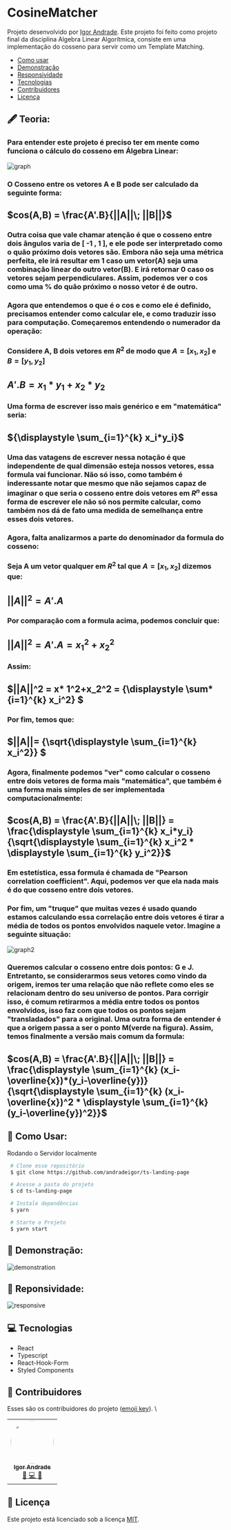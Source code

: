 # CosineMatcher

Projeto desenvolvido por [Igor Andrade](https://github.com/andradeigor). Este projeto foi feito como projeto final da disciplina Algebra Linear Algorítmica, consiste em uma implementação do cosseno para servir como um Template Matching.

- [Como usar](#como-usar)
- [Demonstração](#demonstração)
- [Responsividade](#responsive)
- [Tecnologias](#tecnologias)
- [Contribuidores](#contribuidores)
- [Licença](#licença)

## 🖋 Teoria:

### Para entender este projeto é preciso ter em mente como funciona o cálculo do cosseno em Álgebra Linear:

![graph](https://user-images.githubusercontent.com/21049910/179328904-26d99ad5-de1e-4368-95c8-743d9869ec10.png)

### O Cosseno entre os vetores A e B pode ser calculado da seguinte forma:

## $cos(A,B) = \frac{A'.B}{||A||\; ||B||}$

### Outra coisa que vale chamar atenção é que o cosseno entre dois ângulos varia de [ -1 , 1 ], e ele pode ser interpretado como o quão próximo dois vetores são. Embora não seja uma métrica perfeita, ele irá resultar em 1 caso um vetor(A) seja uma combinação linear do outro vetor(B). E irá retornar 0 caso os vetores sejam perpendiculares. Assim, podemos ver o cos como uma % do quão próximo o nosso vetor é de outro.

### Agora que entendemos o que é o cos e como ele é definido, precisamos entender como calcular ele, e como traduzir isso para computação. Começaremos entendendo o numerador da operação:

### Considere A, B dois vetores em $R^2$ de modo que $A= [x_1,x_2]$ e $B=[y_1,y_2]$

## $A'.B= x_1* y_1+x_2 *y_2$

### Uma forma de escrever isso mais genérico e em "matemática" seria:

## ${\displaystyle \sum_{i=1}^{k} x_i*y_i}$

### Uma das vatagens de escrever nessa notação é que independente de qual dimensão esteja nossos vetores, essa formula vai funcionar. Não só isso, como também é inderessante notar que mesmo que não sejamos capaz de imaginar o que seria o cosseno entre dois vetores em $R^n$ essa forma de escrever ele não só nos permite calcular, como também nos dá de fato uma medida de semelhança entre esses dois vetores.

### Agora, falta analizarmos a parte do denominador da formula do cosseno:

### Seja A um vetor qualquer em $R^2$ tal que $A=[x_1,x_2]$ dizemos que:

## $||A||^2 = A'.A$

### Por comparação com a formula acima, podemos concluir que:

## $||A||^2 = A'.A = x_1^2+x_2^2$

### Assim:

## $||A||^2 = x* 1^2+x_2^2 = {\displaystyle \sum*{i=1}^{k} x_i^2} $

### Por fim, temos que:

## $||A||= {\sqrt{\displaystyle \sum\_{i=1}^{k} x_i^2}} $

### Agora, finalmente podemos "ver" como calcular o cosseno entre dois vetores de forma mais "matemática", que também é uma forma mais simples de ser implementada computacionalmente:

## $cos(A,B) = \frac{A'.B}{||A||\; ||B||} = \frac{\displaystyle \sum_{i=1}^{k} x_i*y_i}{\sqrt{\displaystyle \sum_{i=1}^{k} x_i^2 * \displaystyle \sum_{i=1}^{k} y_i^2}}$

### Em estetística, essa formula é chamada de "Pearson correlation coefficient". Aqui, podemos ver que ela nada mais é do que cosseno entre dois vetores.

### Por fim, um "truque" que muitas vezes é usado quando estamos calculando essa correlação entre dois vetores é tirar a média de todos os pontos envolvidos naquele vetor. Imagine a seguinte situação:

![graph2](https://user-images.githubusercontent.com/21049910/179334430-af0221f8-b277-4cc7-9d84-1c7c9fecef59.png)

### Queremos calcular o cosseno entre dois pontos: G e J. Entretanto, se considerarmos seus vetores como vindo da origem, iremos ter uma relação que não reflete como eles se relacionam dentro do seu universo de pontos. Para corrigir isso, é comum retirarmos a média entre todos os pontos envolvidos, isso faz com que todos os pontos sejam "transladados" para a original. Uma outra forma de entender é que a origem passa a ser o ponto M(verde na figura). Assim, temos finalmente a versão mais comum da formula:

## $cos(A,B) = \frac{A'.B}{||A||\; ||B||} = \frac{\displaystyle \sum_{i=1}^{k} (x_i-\overline{x})*(y_i-\overline{y})}{\sqrt{\displaystyle \sum_{i=1}^{k} (x_i-\overline{x})^2 * \displaystyle \sum_{i=1}^{k} (y_i-\overline{y})^2}}$

## 🤖 Como Usar:

Rodando o Servidor localmente

```bash
 # Clone esse repositório
 $ git clone https://github.com/andradeigor/ts-landing-page

 # Acesse a pasta do projeto
 $ cd ts-landing-page

 # Instale dependências
 $ yarn

 # Starte o Projeto
 $ yarn start

```

## 📜 Demonstração:

![demonstration](https://media1.giphy.com/media/6vwUeAP0tN2sI3nQZY/giphy.gif?cid=790b76118a124e0d1427f4c892d9af8e7b7c997496567ce0&rid=giphy.gif&ct=g)

## 📜 Reponsividade:

![responsive](https://media0.giphy.com/media/S5wV4tHJlQq2YMAen8/giphy.gif?cid=790b7611de91134d28c6feb0c04c2ef9bcc38537df01c458&rid=giphy.gif&ct=g)

## 💻 Tecnologias

- React
- Typescript
- React-Hook-Form
- Styled Components

## 👥 Contribuidores

Esses são os contribuidores do projeto (<a href="https://allcontributors.org/docs/en/emoji-key">emoji key</a>).
\

<table>
  <tr>
    <td align="center"><a href="https://github.com/andradeigor"><img style="border-radius: 50%;" src="https://avatars.githubusercontent.com/u/21049910?v=4" width="100px;" alt=""/><br /><sub><b>Igor Andrade</b></sub></a><br /><a href="https://github.com/andradeigor/DiscordBotUFRJ/commits?author=andradeigor" title="Igor Andrade">🤔 💻 🚧</a></td>
  </tr>
</table>

## 📖 Licença

Este projeto está licenciado sob a licença <a href="https://choosealicense.com/licenses/mit/">MIT</a>.
